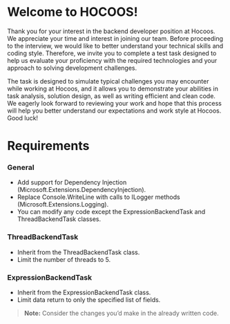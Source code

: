# Welcome to HOCOOS!

Thank you for your interest in the backend developer position at Hocoos. We appreciate your time and interest in joining our team. Before proceeding to the interview, we would like to better understand your technical skills and coding style. Therefore, we invite you to complete a test task designed to help us evaluate your proficiency with the required technologies and your approach to solving development challenges.

The task is designed to simulate typical challenges you may encounter while working at Hocoos, and it allows you to demonstrate your abilities in task analysis, solution design, as well as writing efficient and clean code. We eagerly look forward to reviewing your work and hope that this process will help you better understand our expectations and work style at Hocoos. Good luck!

# Requirements

### General
- Add support for Dependency Injection (Microsoft.Extensions.DependencyInjection).
- Replace Console.WriteLine with calls to ILogger methods (Microsoft.Extensions.Logging).
- You can modify any code except the ExpressionBackendTask and ThreadBackendTask classes.

### ThreadBackendTask
- Inherit from the ThreadBackendTask class.
- Limit the number of threads to 5.

### ExpressionBackendTask
- Inherit from the ExpressionBackendTask class.
- Limit data return to only the specified list of fields.

> **Note:** Consider the changes you’d make in the already written code.